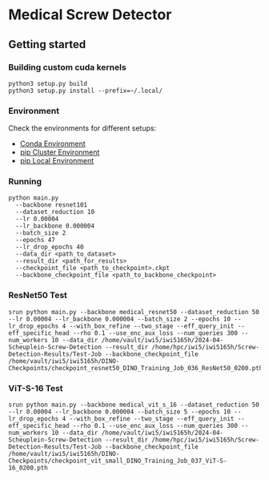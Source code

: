 # Medical Screw Detector

## Getting started

### Building custom cuda kernels
```
python3 setup.py build
python3 setup.py install --prefix=~/.local/
```

### Environment
Check the environments for different setups:
- [Conda Environment](env/environment.yml)
- [pip Cluster Environment](env/requirements_cluster.txt)
- [pip Local Environment](env/requirements_local.txt)

### Running
```
python main.py
  --backbone resnet101
  --dataset_reduction 10
  --lr 0.00004 
  --lr_backbone 0.000004 
  --batch_size 2 
  --epochs 47 
  --lr_drop_epochs 40 
  --data_dir <path_to_dataset>
  --result_dir <path_for_results>
  --checkpoint_file <path_to_checkpoint>.ckpt
  --backbone_checkpoint_file <path_to_backbone_checkpoint>
```

### ResNet50 Test
```
srun python main.py --backbone medical_resnet50 --dataset_reduction 50 --lr 0.00004 --lr_backbone 0.000004 --batch_size 2 --epochs 10 --lr_drop_epochs 4 --with_box_refine --two_stage --eff_query_init --eff_specific_head --rho 0.1 --use_enc_aux_loss --num_queries 300 --num_workers 10 --data_dir /home/vault/iwi5/iwi5165h/2024-04-Scheuplein-Screw-Detection --result_dir /home/hpc/iwi5/iwi5165h/Screw-Detection-Results/Test-Job --backbone_checkpoint_file /home/vault/iwi5/iwi5165h/DINO-Checkpoints/checkpoint_resnet50_DINO_Training_Job_036_ResNet50_0200.pth
```

### ViT-S-16 Test
```
srun python main.py --backbone medical_vit_s_16 --dataset_reduction 50 --lr 0.00004 --lr_backbone 0.000004 --batch_size 5 --epochs 10 --lr_drop_epochs 4 --with_box_refine --two_stage --eff_query_init --eff_specific_head --rho 0.1 --use_enc_aux_loss --num_queries 300 --num_workers 10 --data_dir /home/vault/iwi5/iwi5165h/2024-04-Scheuplein-Screw-Detection --result_dir /home/hpc/iwi5/iwi5165h/Screw-Detection-Results/Test-Job --backbone_checkpoint_file /home/vault/iwi5/iwi5165h/DINO-Checkpoints/checkpoint_vit_small_DINO_Training_Job_037_ViT-S-16_0200.pth
```
